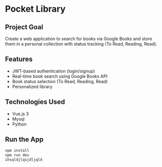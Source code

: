 # Pocket Library 

##  Project Goal
Create a web application to search for books via Google Books and store them in a personal collection with status tracking (To Read, Reading, Read).

##  Features
- JWT-based authentication (login/signup)
- Real-time book search using Google Books API
- Book status selection (To Read, Reading, Read)
- Personalized library

##  Technologies Used
- Vue.js 3
- Mysql
- Python



## Run the App

```bash
npm install
npm run dev
ihsqldjlqsjdljqld